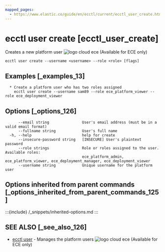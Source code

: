 ```yaml
---
mapped_pages:
  - https://www.elastic.co/guide/en/ecctl/current/ecctl_user_create.html
---
```


# ecctl user create [ecctl_user_create]

Creates a new platform user ![logo cloud ece](https://doc-icons.s3.us-east-2.amazonaws.com/logo_cloud_ece.svg "Supported on {{ece}}") (Available for ECE only)

```
ecctl user create --username <username> --role <role> [flags]
```


## Examples [_examples_13]

```
  * Create a platform user who has two roles assigned
    ecctl user create --username sam89 --role ece_platform_viewer --role ece_deployment_viewer
```


## Options [_options_126]

```
      --email string               User's email address (must be in a valid email format)
      --fullname string            User's full name
  -h, --help                       help for create
      --insecure-password string   [INSECURE] User's plaintext password
      --role strings               Role or roles assigned to the user. Available roles:
                                   ece_platform_admin, ece_platform_viewer, ece_deployment_manager, ece_deployment_viewer
      --username string            Unique username for the platform user
```


## Options inherited from parent commands [_options_inherited_from_parent_commands_125]

:::{include} /_snippets/inherited-options.md
:::


## SEE ALSO [_see_also_126]

* [ecctl user](/reference/ecctl_user.md)	 - Manages the platform users ![logo cloud ece](https://doc-icons.s3.us-east-2.amazonaws.com/logo_cloud_ece.svg "Supported on {{ece}}") (Available for ECE only)

